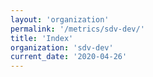 ```yaml
---
layout: 'organization'
permalink: '/metrics/sdv-dev/'
title: 'Index'
organization: 'sdv-dev'
current_date: '2020-04-26'
---
```

